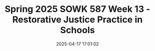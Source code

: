 ---
layout: single_presentation
name: spring-2025-sowk-587-week-13-restorative-justice-practice-in-schools.md
title: "Spring 2025 SOWK 587 Week 13 - Restorative Justice Practice in Schools"
date:  2025-04-17 17:01:02
presentation_id: SWAIHw
permalink: /SWAIHw/
redirect_from:
  - /presentations/SWAIHw/spring-2025-sowk-587-week-13-restorative-justice-practice-in-schools
slides: 
  - slide_name: deck-SWAIHw-large-0.jpeg
    slide_alt: ""
  - slide_name: deck-SWAIHw-large-1.jpeg
    slide_alt: ""
  - slide_name: deck-SWAIHw-large-2.jpeg
    slide_alt: ""
  - slide_name: deck-SWAIHw-large-3.jpeg
    slide_alt: ""
  - slide_name: deck-SWAIHw-large-4.jpeg
    slide_alt: ""
  - slide_name: deck-SWAIHw-large-5.jpeg
    slide_alt: ""
  - slide_name: deck-SWAIHw-large-6.jpeg
    slide_alt: ""
  - slide_name: deck-SWAIHw-large-7.jpeg
    slide_alt: ""
presentation_description_md: >
  In%20Week%2013,%20we%20return%20our%20focus%20to%20direct%20practice%20with%20individuals,%20a%20core%20component%20of%20school%20social%20work.%20This%20unit%20explores%20assessment%20and%20intervention%20skills,%20emphasizing%20specialized%20modalities%20such%20as%20restorative%20justice,%20play%20therapy,%20and%20Hip%20Hop%20Therapy.%20Through%20reflective%20discussion%20and%20case-based%20application,%20students%20will%20deepen%20their%20understanding%20of%20how%20to%20engage%20students.%20This%20week,%20students%20also%20submit%20their%20larger%20assignment.%20In%20this%20Social%20Policy%20Macro%20Issue%20paper,%20students%20will%20have%20the%20opportunity%20to%20demonstrate%20their%20ability%20to%20analyze%20and%20make%20recommendations%20related%20to%20social%20policies.%20The%20lecture%20video%20focuses%20on%20restorative%20justice%20practices%20in%20a%20school%20context.%0A%0AThe%20agenda%20for%20the%20lecture%20video%20includes:%0A%0A-%20Week%2013%20Activities%0A-%20Overview%20of%20Restorative%20Practices%20and%20Circle-Based%20Approaches%0A-%20Exploring%20Proactive%20and%20Responsive%20Circle%20Formats%0A-%20Guidelines%20and%20Facilitation%20Strategies%20for%20Restorative%20Circles%0A%0AThe%20learning%20objectives%20for%20this%20week%20include:%0A%0A-%20Identify%20and%20describe%20the%20core%20goals%20and%20formats%20of%20restorative%20justice%20circle%20practices%20used%20in%20school%20settings.%0A-%20Understand%20the%20different%20formats%20that%20restorative%20groups%20can%20take.%0A-%20Identify%20and%20describe%20direct%20practice%20with%20individuals%20in%20a%20school%20setting.%0A-%20Analyze%20the%20application%20and%20appropriateness%20of%20selected%20intervention%20models%20in%20school-based%20contexts.%0A-%20Apply%20intervention%20strategies%20to%20a%20case%20study%20using%20principles%20of%20school%20social%20work%20and%20ethical%20decision-making.%0A-%20Explore%20how%20personal%20and%20systemic%20factors%20(e.g.,%20trauma,%20school%20culture,%20socioeconomic%20status)%20shape%20individual%20student%20behavior%20and%20support%20needs.%0A-%20Demonstrate%20knowledge%20of%20how%20to%20support%20the%20outcomes%20for%20all%20students%20through%20strategies%20such%20as%20scientifically-based%20practices,%20collaborative%20teaming,%20and%20ethical%20decision%20making.
downloadable_slides: deck-SWAIHw.pdf
slides_count: 8
header:
  teaser: deck-SWAIHw-thumb-0.jpeg
presentation_video: "https://heritage.hosted.panopto.com/Panopto/Pages/Embed.aspx?id=14b6b532-7054-4bdd-931a-b2c2017bc399&autoplay=false&offerviewer=true&showtitle=true&showbrand=true&captions=false&interactivity=all"
location: "Heritage University"
tags:
  - Heritage University
  - MSW Program
  - SOWK 587
---